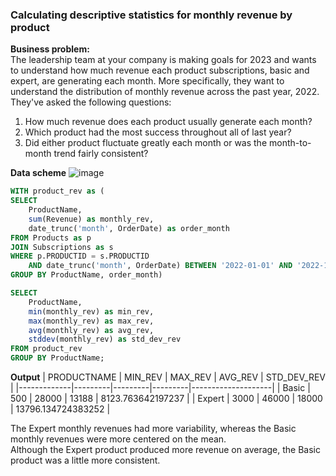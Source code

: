 ### Calculating descriptive statistics for monthly revenue by product
**Business problem:**	  
The leadership team at your company is making goals for 2023 and wants to understand how much revenue each product subscriptions, basic and expert, are generating each month. More specifically, they want to understand the distribution of monthly revenue across the past year, 2022.	
They've asked the following questions:	
1. How much revenue does each product usually generate each month?
2. Which product had the most success throughout all of last year?
3. Did either product fluctuate greatly each month or was the month-to-month trend fairly consistent?

**Data scheme**	
![image](https://github.com/chiangsuanne/SQL-Portfolio/assets/108243961/41fa9399-4efa-46f3-a9b1-104498f7b592)

```sql
WITH product_rev as (
SELECT 
    ProductName,
    sum(Revenue) as monthly_rev,
    date_trunc('month', OrderDate) as order_month
FROM Products as p
JOIN Subscriptions as s
WHERE p.PRODUCTID = s.PRODUCTID
    AND date_trunc('month', OrderDate) BETWEEN '2022-01-01' AND '2022-12-01'
GROUP BY ProductName, order_month)

SELECT
    ProductName,
    min(monthly_rev) as min_rev,
    max(monthly_rev) as max_rev,
    avg(monthly_rev) as avg_rev,
    stddev(monthly_rev) as std_dev_rev
FROM product_rev
GROUP BY ProductName;
````
**Output**
| PRODUCTNAME | MIN_REV | MAX_REV | AVG_REV | STD_DEV_REV        |
|-------------|---------|---------|---------|--------------------|
| Basic       | 500     | 28000   | 13188   | 8123.763642197237  |
| Expert      | 3000    | 46000   | 18000   | 13796.134724383252 |

The Expert monthly revenues had more variability, whereas the Basic monthly revenues were more centered on the mean.	
Although the Expert product produced more revenue on average, the Basic product was a little more consistent.
